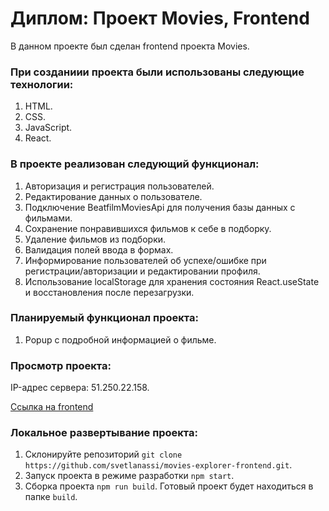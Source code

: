 # Диплом: Проект Movies, Frontend

В данном проекте был сделан frontend проекта Movies.

### При созданиии проекта были использованы следующие технологии:

1. HTML.
2. CSS.
3. JavaScript.
4. React.

### В проекте реализован следующий функционал:

1. Авторизация и регистрация пользователей.
2. Редактирование данных о пользователе.
3. Подключение BeatfilmMoviesApi для получения базы данных с фильмами.
4. Сохранение понравившихся фильмов к себе в подборку.
5. Удаление фильмов из подборки.
6. Валидация полей ввода в формах.
7. Информирование пользователей об успехе/ошибке при регистрации/авторизации и редактировании профиля.
8. Использование localStorage для хранения состояния React.useState и восстановления после перезагрузки.

### Планируемый функционал проекта:

1. Popup с подробной информацией о фильме.

### Просмотр проекта:

IP-адрес сервера: 51.250.22.158.

[Ссылка на frontend](https://save.movies.nomoredomains.monster)

### Локальное развертывание проекта:

1. Склонируйте репозиторий `git clone https://github.com/svetlanassi/movies-explorer-frontend.git`.
2. Запуск проекта в режиме разработки `npm start`.
3. Сборка проекта `npm run build`. Готовый проект будет находиться в папке `build`.
